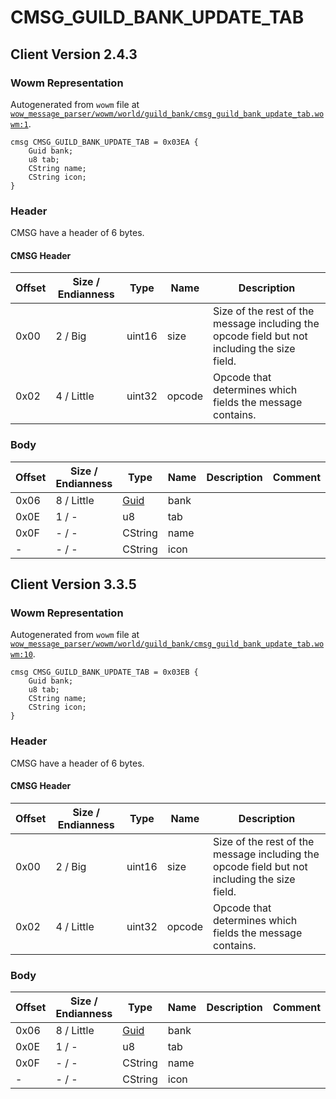 # CMSG_GUILD_BANK_UPDATE_TAB

## Client Version 2.4.3

### Wowm Representation

Autogenerated from `wowm` file at [`wow_message_parser/wowm/world/guild_bank/cmsg_guild_bank_update_tab.wowm:1`](https://github.com/gtker/wow_messages/tree/main/wow_message_parser/wowm/world/guild_bank/cmsg_guild_bank_update_tab.wowm#L1).
```rust,ignore
cmsg CMSG_GUILD_BANK_UPDATE_TAB = 0x03EA {
    Guid bank;
    u8 tab;
    CString name;
    CString icon;
}
```
### Header

CMSG have a header of 6 bytes.

#### CMSG Header

| Offset | Size / Endianness | Type   | Name   | Description |
| ------ | ----------------- | ------ | ------ | ----------- |
| 0x00   | 2 / Big           | uint16 | size   | Size of the rest of the message including the opcode field but not including the size field.|
| 0x02   | 4 / Little        | uint32 | opcode | Opcode that determines which fields the message contains.|

### Body

| Offset | Size / Endianness | Type | Name | Description | Comment |
| ------ | ----------------- | ---- | ---- | ----------- | ------- |
| 0x06 | 8 / Little | [Guid](../types/packed-guid.md) | bank |  |  |
| 0x0E | 1 / - | u8 | tab |  |  |
| 0x0F | - / - | CString | name |  |  |
| - | - / - | CString | icon |  |  |

## Client Version 3.3.5

### Wowm Representation

Autogenerated from `wowm` file at [`wow_message_parser/wowm/world/guild_bank/cmsg_guild_bank_update_tab.wowm:10`](https://github.com/gtker/wow_messages/tree/main/wow_message_parser/wowm/world/guild_bank/cmsg_guild_bank_update_tab.wowm#L10).
```rust,ignore
cmsg CMSG_GUILD_BANK_UPDATE_TAB = 0x03EB {
    Guid bank;
    u8 tab;
    CString name;
    CString icon;
}
```
### Header

CMSG have a header of 6 bytes.

#### CMSG Header

| Offset | Size / Endianness | Type   | Name   | Description |
| ------ | ----------------- | ------ | ------ | ----------- |
| 0x00   | 2 / Big           | uint16 | size   | Size of the rest of the message including the opcode field but not including the size field.|
| 0x02   | 4 / Little        | uint32 | opcode | Opcode that determines which fields the message contains.|

### Body

| Offset | Size / Endianness | Type | Name | Description | Comment |
| ------ | ----------------- | ---- | ---- | ----------- | ------- |
| 0x06 | 8 / Little | [Guid](../types/packed-guid.md) | bank |  |  |
| 0x0E | 1 / - | u8 | tab |  |  |
| 0x0F | - / - | CString | name |  |  |
| - | - / - | CString | icon |  |  |

